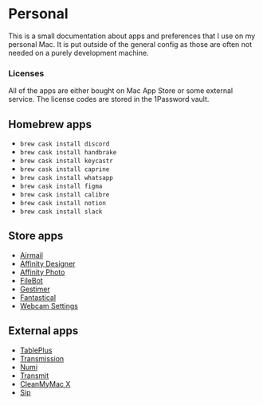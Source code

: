 # Personal

This is a small documentation about apps and preferences that I use on my personal Mac. It is put outside of the general config as those are often not needed on a purely development machine.

### Licenses

All of the apps are either bought on Mac App Store or some external service. The license codes are stored in the 1Password vault.

## Homebrew apps

- `brew cask install discord`
- `brew cask install handbrake`
- `brew cask install keycastr`
- `brew cask install caprine`
- `brew cask install whatsapp`
- `brew cask install figma`
- `brew cask install calibre`
- `brew cask install notion`
- `brew cask install slack`

## Store apps

- [Airmail](https://apps.apple.com/pl/app/airmail-3/id918858936)
- [Affinity Designer](https://apps.apple.com/pl/app/affinity-designer/id824171161)
- [Affinity Photo](https://apps.apple.com/pl/app/affinity-photo/id824183456)
- [FileBot](https://apps.apple.com/us/app/filebot/id905384638)
- [Gestimer](https://apps.apple.com/us/app/gestimer/id990588172)
- [Fantastical](https://apps.apple.com/pl/app/fantastical-calendar-tasks/id975937182)
- [Webcam Settings](https://apps.apple.com/us/app/webcam-settings/id533696630)

## External apps

- [TablePlus](https://tableplus.com/)
- [Transmission](https://transmissionbt.com/)
- [Numi](https://numi.app/)
- [Transmit](https://panic.com/transmit/)
- [CleanMyMac X](https://macpaw.com/cleanmymac)
- [Sip](https://sipapp.io/)
